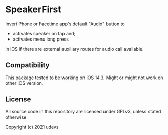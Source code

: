 # SpeakerFirst
Invert Phone or Facetime app's default "Audio" button to 

- activates speaker on tap and;
- activates menu long press

in iOS if there are external auxiliary routes for audio call available.

## Compatibility
This package tested to be working on iOS 14.3. Might or might not work on other iOS version.

## License
All source code in this repository are licensed under GPLv3, unless stated otherwise.

Copyright (c) 2021 udevs